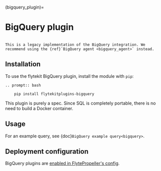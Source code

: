 (bigquery_plugin)=

# BigQuery plugin

```{note}

This is a legacy implementation of the BigQuery integration. We recommend using the {ref}`BigQuery agent <bigquery_agent>` instead.

```

## Installation

To use the flytekit BigQuery plugin, install the module with `pip`:

```{eval-rst}
.. prompt:: bash

    pip install flytekitplugins-bigquery
```

This plugin is purely a spec. Since SQL is completely portable, there is no need to build a Docker container.

## Usage

For an example query, see {doc}`BigQuery example query<bigquery>`.

## Deployment configuration

BigQuery plugins are [enabled in FlytePropeller's config](https://docs.flyte.org/en/latest/deployment/plugin_setup/gcp/bigquery.html#deployment-plugin-setup-gcp-bigquery).